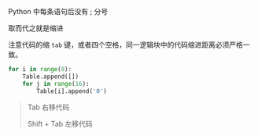 
Python 中每条语句后没有 ; 分号

取而代之就是缩进

注意代码的缩 `tab` 键，或者四个空格，同一逻辑块中的代码缩进距离必须严格一致。

```python
for i in range(8):
    Table.append([])
    for j in range(16):
        Table[i].append('0')
```

> Tab 右移代码
>
> Shift + Tab 左移代码